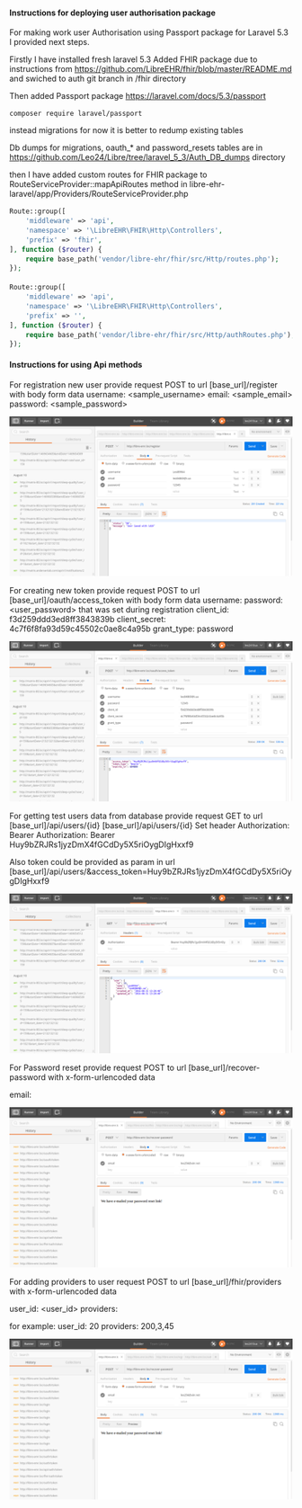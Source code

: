 #### Instructions for deploying user authorisation package

For making work user Authorisation using Passport package for Laravel 5.3
I provided next steps.

Firstly I have installed fresh laravel 5.3
Added FHIR package due to instructions from https://github.com/LibreEHR/fhir/blob/master/README.md
and swiched to auth git branch in /fhir directory

Then added Passport package https://laravel.com/docs/5.3/passport
```
composer require laravel/passport
```
instead migrations for now it is better to redump existing tables

Db dumps for migrations, oauth_* and password_resets tables are 
in https://github.com/Leo24/Libre/tree/laravel_5_3/Auth_DB_dumps directory

then I have added custom routes for FHIR package to 
RouteServiceProvider::mapApiRoutes method in
libre-ehr-laravel/app/Providers/RouteServiceProvider.php
```php
Route::group([
    'middleware' => 'api',
    'namespace' => '\LibreEHR\FHIR\Http\Controllers',
    'prefix' => 'fhir',
], function ($router) {
    require base_path('vendor/libre-ehr/fhir/src/Http/routes.php');
});

Route::group([
    'middleware' => 'api',
    'namespace' => '\LibreEHR\FHIR\Http\Controllers',
    'prefix' => '',
], function ($router) {
    require base_path('vendor/libre-ehr/fhir/src/Http/authRoutes.php');
});        
```

#### Instructions for using Api methods

For registration new user provide request POST to url [base_url]/register
with body form data
username: <sample_username>
email:   <sample_email>
password:   <sample_password>

 [![Title](https://raw.githubusercontent.com/Leo24/Libre/laravel_5_3/img/Selection_009.png)](https://github.com/Leo24/Libre/tree/laravel_5_3/img/Selection_009.png)
 

For creating new token provide request POST to url [base_url]/oauth/access_token
with body form data
username: <email>
password: <user_password> that was set during registration
client_id: f3d259ddd3ed8ff3843839b
client_secret: 4c7f6f8fa93d59c45502c0ae8c4a95b
grant_type: password

 [![Title](https://raw.githubusercontent.com/Leo24/Libre/laravel_5_3/img/Selection_010.png)](https://github.com/Leo24/Libre/tree/laravel_5_3/img/Selection_010.png)

For getting test users data from database provide request GET to url [base_url]/api/users/{id}
                                                                     [base_url]/api/users/{id}
Set header
Authorization: Bearer <token>
Authorization: Bearer Huy9bZRJRs1jyzDmX4fGCdDy5X5riOygDIgHxxf9

Also token could be provided as param in url [base_url]/api/users/&access_token=Huy9bZRJRs1jyzDmX4fGCdDy5X5riOygDIgHxxf9

 [![Title](https://raw.githubusercontent.com/Leo24/Libre/laravel_5_3/img/Selection_011.png)](https://github.com/Leo24/Libre/tree/laravel_5_3/img/Selection_011.png)

For Password reset provide request POST to url [base_url]/recover-password
with x-form-urlencoded data

email: <email>

 [![Title](https://raw.githubusercontent.com/Leo24/Libre/laravel_5_3/img/Selection_013.png)](https://github.com/Leo24/Libre/tree/laravel_5_3/img/Selection_013.png)
 
For adding providers to user 
request POST to url [base_url]/fhir/providers
with x-form-urlencoded data

user_id: <user_id>
providers: <comma separated ids>

for example:
user_id: 20
providers: 200,3,45


 [![Title](https://raw.githubusercontent.com/Leo24/Libre/laravel_5_3/img/Selection_013.png)](https://github.com/Leo24/Libre/tree/laravel_5_3/img/Selection_015.png)
 